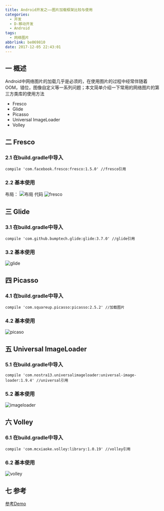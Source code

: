 ```yaml
---
title: Android开发之——图片加载框架比较与使用
categories:
  - 开发
  - D-移动开发
  - Android
tags:
  - 网络图片
abbrlink: be069810
date: 2017-12-05 22:43:01
---
```


## 一 概述

Android中网络图片的加载几乎是必须的，在使用图片的过程中经常伴随着OOM，错位，图像自定义等一系列问题；本文简单介绍一下常用的网络图片的第三方类库的使用方法 

- Fresco
- Glide
- Picasso
- Universal ImageLoader 
- Volley

<!--more-->
## 二 Fresco
### 2.1 在build.gradle中导入

```
compile 'com.facebook.fresco:fresco:1.5.0' //fresco引用
```

### 2.2 基本使用
布局： 
![布局][1]
代码
![fresco][2]

## 三 Glide
### 3.1 在build.gradle中导入

```
compile 'com.github.bumptech.glide:glide:3.7.0' //glide引用
```
### 3.2 基本使用
![glide][3]

## 四 Picasso

### 4.1 在build.gradle中导入 
```
compile 'com.squareup.picasso:picasso:2.5.2' //加载图片
```

### 4.2 基本使用   
![picaso][4]

## 五 Universal ImageLoader    
### 5.1 在build.gradle中导入

```
compile 'com.nostra13.universalimageloader:universal-image-loader:1.9.4' //universal引用
```
### 5.2 基本使用  
![imageloader][5]

## 六  Volley
### 6.1 在build.gradle中导入
```
compile 'com.mcxiaoke.volley:library:1.0.19' //volley引用
```

### 6.2 基本使用 
![volley][6]

## 七 参考
[参考Demo][7]   



[1]: https://jsd.onmicrosoft.cn/gh/PGzxc/CDN/blog-image/fresco-layout.png
[2]: https://jsd.onmicrosoft.cn/gh/PGzxc/CDN/blog-image/fresco-code.png
[3]: https://jsd.onmicrosoft.cn/gh/PGzxc/CDN/blog-image/glide-base-use.png
[4]: https://jsd.onmicrosoft.cn/gh/PGzxc/CDN/blog-image/picaso-base-use.png
[5]: https://jsd.onmicrosoft.cn/gh/PGzxc/CDN/blog-image/imageloader-base-use.png
[6]: https://jsd.onmicrosoft.cn/gh/PGzxc/CDN/blog-image/volley-base-use.png
[7]: https://github.com/PGzxc/ImageNet